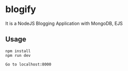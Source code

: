 # blogify
It is a NodeJS Blogging Application with MongoDB, EJS
## Usage
```
npm install
npm run dev

Go to localhost:8000
